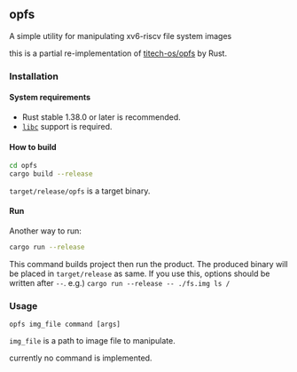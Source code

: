 ## opfs 
A simple utility for manipulating xv6-riscv file system images

this is a partial re-implementation of [titech-os/opfs](https://github.com/titech-os/opfs) by Rust.

### Installation
#### System requirements
+ Rust stable 1.38.0 or later is recommended.
+ [`libc`](https://rust-lang.github.io/libc/#platform-specific-documentation) support is required.

#### How to build
```sh
cd opfs
cargo build --release
```

`target/release/opfs` is a target binary. 

#### Run
Another way to run:
```sh
cargo run --release
```
This command builds project then run the product.
The produced binary will be placed in `target/release` as same.
If you use this, options should be written after `--`.
e.g.) `cargo run --release -- ./fs.img ls /`

### Usage
```
opfs img_file command [args]
```
`img_file` is a path to image file to manipulate.

currently no command is implemented.
